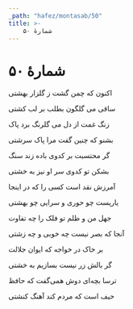 ```yaml
---
_path: "hafez/montasab/50"
title: >-
    شمارهٔ ۵۰
---
```

# شمارهٔ ۵۰

<div class="b" id="bn1"><div class="m1"><p>اکنون که چمن گشت ز گلزار بهشتی</p></div>
<div class="m2"><p>ساقی می گلگون بطلب بر لب کشتی</p></div></div>
<div class="b" id="bn2"><div class="m1"><p>زنگ غمت از دل می گلرنگ برد پاک</p></div>
<div class="m2"><p>بشنو که چنین گفت مرا پاک سرشتی</p></div></div>
<div class="b" id="bn3"><div class="m1"><p>گر محتسبت بر کدوی باده زند سنگ</p></div>
<div class="m2"><p>بشکن تو کدوی سر او نیز به خشتی</p></div></div>
<div class="b" id="bn4"><div class="m1"><p>آمرزش نقد است کسی را که در اینجا</p></div>
<div class="m2"><p>یاریست چو حوری و سرایی چو بهشتی</p></div></div>
<div class="b" id="bn5"><div class="m1"><p>جهل من و ظلم تو فلک را چه تفاوت</p></div>
<div class="m2"><p>آنجا که بصر نیست چه خوبی و چه زشتی</p></div></div>
<div class="b" id="bn6"><div class="m1"><p>بر خاک در خواجه که ایوان جلالت</p></div>
<div class="m2"><p>گر بالش زر نیست بسازیم به خشتی</p></div></div>
<div class="b" id="bn7"><div class="m1"><p>ترسا بچه‌ای دوش همی‌گفت که حافظ</p></div>
<div class="m2"><p>حیف است که مردم کند آهنگ کنشتی</p></div></div>

